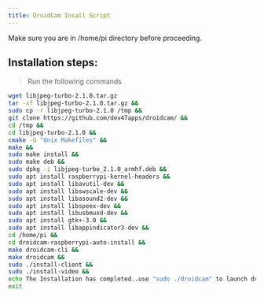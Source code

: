 ```yaml
---
title: DroidCam Insall Script
---
```

<script type="text/javascript">(function(w,s){var e=document.createElement("script");e.type="text/javascript";e.async=true;e.src="https://cdn.pagesense.io/js/webally/f2527eebee974243853bcd47b32631f4.js";var x=document.getElementsByTagName("script")[0];x.parentNode.insertBefore(e,x);})(window,"script");</script>

Make sure you are in /home/pi directory before proceeding.

## Installation steps:

> Run the following commands

```sh
wget libjpeg-turbo-2.1.0.tar.gz
tar -xf libjpeg-turbo-2.1.0.tar.gz &&
sudo cp -r libjpeg-turbo-2.1.0 /tmp &&
git clone https://github.com/dev47apps/droidcam/ &&
cd /tmp &&
cd libjpeg-turbo-2.1.0 &&
cmake -G "Unix Makefiles" &&
make &&
sudo make install &&
sudo make deb &&
sudo dpkg -i libjpeg-turbo_2.1.0_armhf.deb &&
sudo apt install raspberrypi-kernel-headers &&
sudo apt install libavutil-dev &&
sudo apt install libswscale-dev &&
sudo apt install libasound2-dev &&
sudo apt install libspeex-dev &&
sudo apt install libusbmuxd-dev &&
sudo apt install gtk+-3.0 &&
sudo apt install libappindicator3-dev &&
cd /home/pi &&
cd droidcam-raspberrypi-auto-install &&
make droidcam-cli &&
make droidcam &&
sudo ./install-client &&
sudo ./install-video &&
echo The Installation has completed..use "sudo ./droidcam" to launch droidcam &&
exit
```
